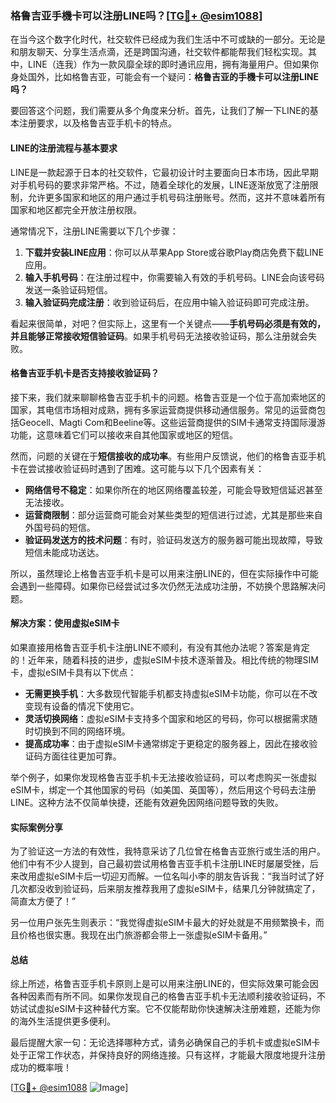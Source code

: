 ### 格鲁吉亚手機卡可以注册LINE吗？[[TG💪+ @esim1088](https://t.me/s/esim1088)]

在当今这个数字化时代，社交软件已经成为我们生活中不可或缺的一部分。无论是和朋友聊天、分享生活点滴，还是跨国沟通，社交软件都能帮我们轻松实现。其中，LINE（连我）作为一款风靡全球的即时通讯应用，拥有海量用户。但如果你身处国外，比如格鲁吉亚，可能会有一个疑问：**格鲁吉亚的手機卡可以注册LINE吗？**

要回答这个问题，我们需要从多个角度来分析。首先，让我们了解一下LINE的基本注册要求，以及格鲁吉亚手机卡的特点。

#### LINE的注册流程与基本要求

LINE是一款起源于日本的社交软件，它最初设计时主要面向日本市场，因此早期对手机号码的要求非常严格。不过，随着全球化的发展，LINE逐渐放宽了注册限制，允许更多国家和地区的用户通过手机号码注册账号。然而，这并不意味着所有国家和地区都完全开放注册权限。

通常情况下，注册LINE需要以下几个步骤：

1. **下载并安装LINE应用**：你可以从苹果App Store或谷歌Play商店免费下载LINE应用。
2. **输入手机号码**：在注册过程中，你需要输入有效的手机号码。LINE会向该号码发送一条验证码短信。
3. **输入验证码完成注册**：收到验证码后，在应用中输入验证码即可完成注册。

看起来很简单，对吧？但实际上，这里有一个关键点——**手机号码必须是有效的，并且能够正常接收短信验证码**。如果手机号码无法接收验证码，那么注册就会失败。

#### 格鲁吉亚手机卡是否支持接收验证码？

接下来，我们就来聊聊格鲁吉亚手机卡的问题。格鲁吉亚是一个位于高加索地区的国家，其电信市场相对成熟，拥有多家运营商提供移动通信服务。常见的运营商包括Geocell、Magti Com和Beeline等。这些运营商提供的SIM卡通常支持国际漫游功能，这意味着它们可以接收来自其他国家或地区的短信。

然而，问题的关键在于**短信接收的成功率**。有些用户反馈说，他们的格鲁吉亚手机卡在尝试接收验证码时遇到了困难。这可能与以下几个因素有关：

- **网络信号不稳定**：如果你所在的地区网络覆盖较差，可能会导致短信延迟甚至无法接收。
- **运营商限制**：部分运营商可能会对某些类型的短信进行过滤，尤其是那些来自外国号码的短信。
- **验证码发送方的技术问题**：有时，验证码发送方的服务器可能出现故障，导致短信未能成功送达。

所以，虽然理论上格鲁吉亚手机卡是可以用来注册LINE的，但在实际操作中可能会遇到一些障碍。如果你已经尝试过多次仍然无法成功注册，不妨换个思路解决问题。

#### 解决方案：使用虚拟eSIM卡

如果直接用格鲁吉亚手机卡注册LINE不顺利，有没有其他办法呢？答案是肯定的！近年来，随着科技的进步，虚拟eSIM卡技术逐渐普及。相比传统的物理SIM卡，虚拟eSIM卡具有以下优点：

- **无需更换手机**：大多数现代智能手机都支持虚拟eSIM卡功能，你可以在不改变现有设备的情况下使用它。
- **灵活切换网络**：虚拟eSIM卡支持多个国家和地区的号码，你可以根据需求随时切换到不同的网络环境。
- **提高成功率**：由于虚拟eSIM卡通常绑定于更稳定的服务器上，因此在接收验证码方面往往更加可靠。

举个例子，如果你发现格鲁吉亚手机卡无法接收验证码，可以考虑购买一张虚拟eSIM卡，绑定一个其他国家的号码（如美国、英国等），然后用这个号码去注册LINE。这种方法不仅简单快捷，还能有效避免因网络问题导致的失败。

#### 实际案例分享

为了验证这一方法的有效性，我特意采访了几位曾在格鲁吉亚旅行或生活的用户。他们中有不少人提到，自己最初尝试用格鲁吉亚手机卡注册LINE时屡屡受挫，后来改用虚拟eSIM卡后一切迎刃而解。一位名叫小李的朋友告诉我：“我当时试了好几次都没收到验证码，后来朋友推荐我用了虚拟eSIM卡，结果几分钟就搞定了，简直太方便了！”

另一位用户张先生则表示：“我觉得虚拟eSIM卡最大的好处就是不用频繁换卡，而且价格也很实惠。我现在出门旅游都会带上一张虚拟eSIM卡备用。”

#### 总结

综上所述，格鲁吉亚手机卡原则上是可以用来注册LINE的，但实际效果可能会因各种因素而有所不同。如果你发现自己的格鲁吉亚手机卡无法顺利接收验证码，不妨试试虚拟eSIM卡这种替代方案。它不仅能帮助你快速解决注册难题，还能为你的海外生活提供更多便利。

最后提醒大家一句：无论选择哪种方式，请务必确保自己的手机卡或虚拟eSIM卡处于正常工作状态，并保持良好的网络连接。只有这样，才能最大限度地提升注册成功的概率哦！

[[TG💪+ @esim1088](https://t.me/s/esim1088) ![Image](https://i.postimg.cc/4NQfJmqS/Snipaste-2025-05-13-00-14-12.png)]